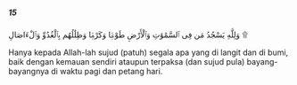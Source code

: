 ##### 15

<span class="ayah">وَلِلَّهِ يَسْجُدُ مَن فِى ٱلسَّمَٰوَٰتِ وَٱلْأَرْضِ طَوْعًۭا وَكَرْهًۭا وَظِلَٰلُهُم بِٱلْغُدُوِّ وَٱلْءَاصَالِ ۩</span>

<span class="ayah_translation">Hanya kepada Allah-lah sujud (patuh) segala apa yang di langit dan di bumi, baik dengan kemauan sendiri ataupun terpaksa (dan sujud pula) bayang-bayangnya di waktu pagi dan petang hari.</span>
